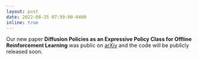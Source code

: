 ```yaml
---
layout: post
date: 2022-08-25 07:59:00-0400
inline: true
---
```


Our new paper **Diffusion Policies as an Expressive Policy Class for Offline Reinforcement Learning** was public on [arXiv](https://arxiv.org/abs/2208.06193) and the code will be publicly released soon.  
